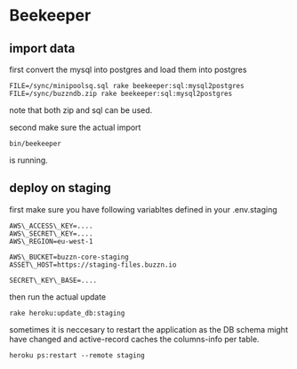 # Beekeeper

## import data

first convert the mysql into postgres and load them into postgres


```
FILE=/sync/minipoolsq.sql rake beekeeper:sql:mysql2postgres
FILE=/sync/buzzndb.zip rake beekeeper:sql:mysql2postgres

```

note that both zip and sql can be used.


second make sure the actual import

```
bin/beekeeper
```
is running.

## deploy on staging

first make sure you have following variabltes defined in your .env.staging

```
AWS\_ACCESS\_KEY=....
AWS\_SECRET\_KEY=....
AWS\_REGION=eu-west-1

AWS\_BUCKET=buzzn-core-staging
ASSET\_HOST=https://staging-files.buzzn.io

SECRET\_KEY\_BASE=....
```

then run the actual update

```
rake heroku:update_db:staging
```

sometimes it is neccesary to restart the application as the DB schema might have changed and active-record caches the columns-info per table.

```
heroku ps:restart --remote staging
```
